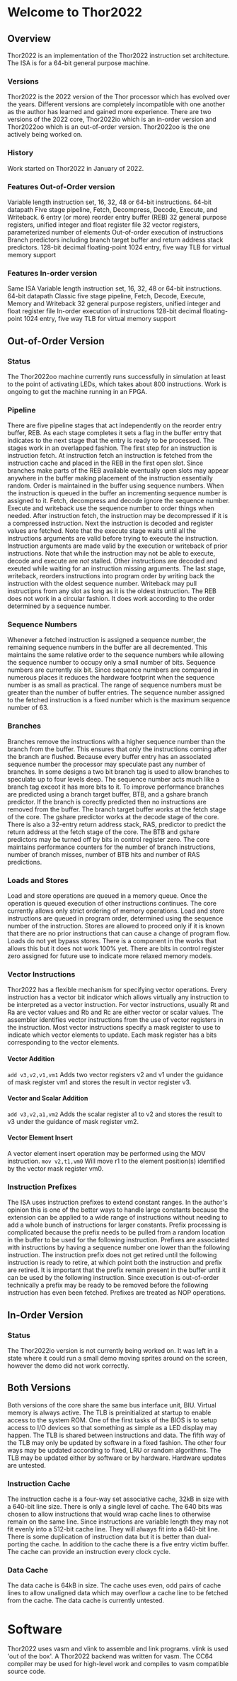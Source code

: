 # Welcome to Thor2022

## Overview
Thor2022 is an implementation of the Thor2022 instruction set architecture. The ISA is for a 64-bit general purpose machine.

### Versions
Thor2022 is the 2022 version of the Thor processor which has evolved over the years. Different versions are completely incompatible with one another as the author has learned and gained more experience.
There are two versions of the 2022 core, Thor2022io which is an in-order version and Thor2022oo which is an out-of-order version. Thor2022oo is the one actively being worked on.

### History
Work started on Thor2022 in January of 2022.

### Features Out-of-Order version
Variable length instruction set, 16, 32, 48 or 64-bit instructions.
64-bit datapath
Five stage pipeline, Fetch, Decompress, Decode, Execute, and Writeback.
6 entry (or more) reorder entry buffer (REB)
32 general purpose registers, unified integer and float register file
32 vector registers, parameterized number of elements
Out-of-order execution of instructions
Branch predictors including branch target buffer and return address stack predictors.
128-bit decimal floating-point
1024 entry, five way TLB for virtual memory support

### Features In-order version
Same ISA
Variable length instruction set, 16, 32, 48 or 64-bit instructions.
64-bit datapath
Classic five stage pipeline, Fetch, Decode, Execute, Memory and Writeback
32 general purpose registers, unified integer and float register file
In-order execution of instructions
128-bit decimal floating-point
1024 entry, five way TLB for virtual memory support

## Out-of-Order Version
### Status
The Thor2022oo machine currently runs successfully in simulation at least to the point of activating LEDs, which takes about 800 instructions. Work is ongoing to get the machine running in an FPGA.

### Pipeline
There are five pipeline stages that act independently on the reorder entry buffer, REB. As each stage completes it sets a flag in the buffer entry that indicates to the next stage that the entry is ready to be processed. The stages work in an overlapped fashion.
The first step for an instruction is instruction fetch. At instruction fetch an instruction is fetched from the instruction cache and placed in the REB in the first open slot. Since branches make parts of the REB available eventually open slots may appear anywhere in the buffer making placement of the instruction essentially random.
Order is maintained in the buffer using sequence numbers. When the instruction is queued in the buffer an incrementing sequence number is assigned to it. Fetch, decompress and decode ignore the sequence number. Execute and writeback use the sequence number to order things when needed.
After instruction fetch, the instruction may be decompressed if it is a compressed instruction. Next the instruction is decoded and register values are fetched. Note that the execute stage waits until all the instructions arguments are valid before trying to execute the instruction.
Instruction arguments are made valid by the execution or writeback of prior instructions. Note that while the instruction may not be able to execute, decode and execute are *not* stalled. Other instructions are decoded and exeuted while waiting for an instruction missing arguments.
The last stage, writeback, reorders instructions into program order by writing back the instruction with the oldest sequence number. Writeback may pull instructipns from any slot as long as it is the oldest instruction.
The REB does not work in a circular fashion. It does work according to the order determined by a sequence number.

### Sequence Numbers
Whenever a fetched instruction is assigned a sequence number, the remaining sequence numbers in the buffer are all decremented. This maintains the same relative order to the sequence numbers while allowing the sequence number to occupy only a small number of bits.
Sequence numbers are currently six bit. Since sequence numbers are compared in numerous places it reduces the hardware footprint when the sequence number is as small as practical. The range of sequence numbers must be greater than the number of buffer entries.
The sequence number assigned to the fetched instruction is a fixed number which is the maximum sequence number of 63.

### Branches
Branches remove the instructions with a higher sequence number than the branch from the buffer. This ensures that only the instructions coming after the branch are flushed. Because every buffer entry has an associated sequence number the processor may speculate past any number of branches.
In some designs a two bit branch tag is used to allow branches to speculate up to four levels deep. The sequence number acts much like a branch tag exceot it has more bits to it.
To improve performance branches are predicted using a branch target buffer, BTB, and a gshare branch predictor. If the branch is corectly predicted then no instructions are removed from the buffer.
The branch target buffer works at the fetch stage of the core. The gshare predictor works at the decode stage of the core.
There is also a 32-entry return address stack, RAS, predictor to predict the return address at the fetch stage of the core.
The BTB and gshare predictors may be turned off by bits in control register zero.
The core maintains performance counters for the number of branch instructions, number of branch misses, number of BTB hits and number of RAS predictions.

### Loads and Stores
Load and store operations are queued in a memory queue. Once the operation is queued execution of other instructions continues. The core currently allows only strict ordering of memory operations. Load and store instructions are queued in program order, determined using the sequence number of the instruction.
Stores are allowed to proceed only if it is known that there are no prior instructions that can cause a change of program flow.
Loads do not yet bypass stores. There is a component in the works that allows this but it does not work 100% yet.
There are bits in control register zero assigned for future use to indicate more relaxed memory models.

### Vector Instructions
Thor2022 has a flexible mechanism for specifying vector operations. Every
instruction has a vector bit indicator which allows virtually any instruction to
be interpreted as a vector instruction. For vector instructions, usually Rt and Ra are vector values and Rb and Rc are either vector or scalar values. The assembler identifies vector instructions from the use of vector registers in the instruction.
Most vector instructions specify a mask register to use to indicate which vector elements to update. Each mask register has a bits corresponding to the vector elements.

#### Vector Addition
`add v3,v2,v1,vm1`
Adds two vector registers v2 and v1 under the guidance of mask register vm1 and stores the result in vector register v3.

#### Vector and Scalar Addition
`add v3,v2,a1,vm2`
Adds the scalar register a1 to v2 and stores the result to v3 under the guidance of mask register vm2.

#### Vector Element Insert
A vector element insert operation may be performed using the MOV instruction.
`mov v2,t1,vm0`
Will move r1 to the element position(s) identified by the vector mask register vm0.

### Instruction Prefixes
The ISA uses instruction prefixes to extend constant ranges. In the author's opinion this is one of the better ways to handle large constants because the extension can be applied to a wide range of instructions without needing to add a whole bunch of instructions for larger constants.
Prefix processing is complicated because the prefix needs to be pulled from a random location in the buffer to be used for the following instruction.
Prefixes are associated with instructions by having a sequence number one lower than the following instruction. The instruction prefix does not get retired until the following instruction is ready to retire, at which point both the instruction and prefix are retired.
It is important that the prefix remain present in the buffer until it can be used by the following instruction. Since execution is out-of-order technically a prefix may be ready to be removed before the following instruction has even been fetched. Prefixes are treated as NOP operations.

## In-Order Version
### Status
The Thor2022io version is not currently being worked on. It was left in a state where it could run a small demo moving sprites around on the screen, however the demo did not work correctly.

## Both Versions
Both versions of the core share the same bus interface unit, BIU. Virtual memory is always active. The TLB is preinitialized at startup to enable access to the system ROM.
One of the first tasks of the BIOS is to setup access to I/O devices so that something as simple as a LED display may happen.
The TLB is shared between instructions and data. The fifth way of the TLB may only be updated by software in a fixed fashion. The other four ways may be updated according to fixed, LRU or random algorithms.
The TLB may be updated either by software or by hardware. Hardware updates are untested.

### Instruction Cache
The instruction cache is a four-way set associative cache, 32kB in size with a 640-bit line size. There is only a single level of cache. The 640 bits was chosen to allow instructions that would wrap cache lines to otherwise remain on the same line. Since instructions are variable length they may not fit evenly into a 512-bit cache line.
They will always fit into a 640-bit line. There is some duplication of instruction data but it is better than dual-porting the cache. In addition to the cache there is a five entry victim buffer. The cache can provide an instruction every clock cycle.

### Data Cache
The data cache is 64kB in size. The cache uses even, odd pairs of cache lines to allow unaligned data which may overflow a cache line to be fetched from the cache.
The data cache is currently untested.

# Software
Thor2022 uses vasm and vlink to assemble and link programs. vlink is used 'out of the box'. A Thor2022 backend was written for vasm. The CC64 compiler may be used for high-level work and compiles to vasm compatible source code.

